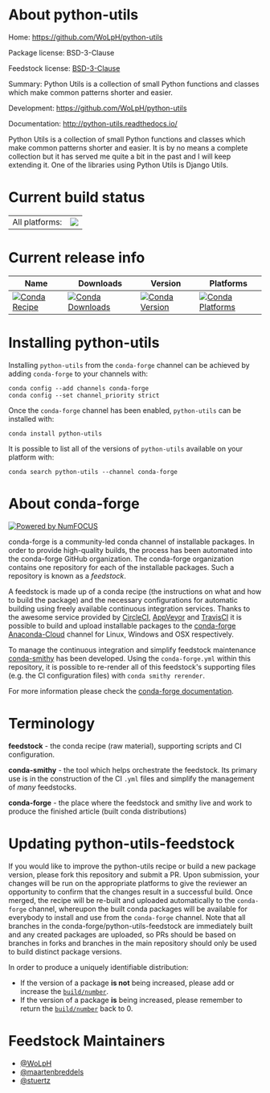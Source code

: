 About python-utils
==================

Home: https://github.com/WoLpH/python-utils

Package license: BSD-3-Clause

Feedstock license: [BSD-3-Clause](https://github.com/conda-forge/python-utils-feedstock/blob/master/LICENSE.txt)

Summary: Python Utils is a collection of small Python functions and classes which make common patterns shorter and easier.

Development: https://github.com/WoLpH/python-utils

Documentation: http://python-utils.readthedocs.io/

Python Utils is a collection of small Python functions and classes which make common patterns shorter and easier. It is by no means a complete collection but it has served me quite a bit in the past and I will keep extending it.
One of the libraries using Python Utils is Django Utils.


Current build status
====================


<table><tr><td>All platforms:</td>
    <td>
      <a href="https://dev.azure.com/conda-forge/feedstock-builds/_build/latest?definitionId=4953&branchName=master">
        <img src="https://dev.azure.com/conda-forge/feedstock-builds/_apis/build/status/python-utils-feedstock?branchName=master">
      </a>
    </td>
  </tr>
</table>

Current release info
====================

| Name | Downloads | Version | Platforms |
| --- | --- | --- | --- |
| [![Conda Recipe](https://img.shields.io/badge/recipe-python--utils-green.svg)](https://anaconda.org/conda-forge/python-utils) | [![Conda Downloads](https://img.shields.io/conda/dn/conda-forge/python-utils.svg)](https://anaconda.org/conda-forge/python-utils) | [![Conda Version](https://img.shields.io/conda/vn/conda-forge/python-utils.svg)](https://anaconda.org/conda-forge/python-utils) | [![Conda Platforms](https://img.shields.io/conda/pn/conda-forge/python-utils.svg)](https://anaconda.org/conda-forge/python-utils) |

Installing python-utils
=======================

Installing `python-utils` from the `conda-forge` channel can be achieved by adding `conda-forge` to your channels with:

```
conda config --add channels conda-forge
conda config --set channel_priority strict
```

Once the `conda-forge` channel has been enabled, `python-utils` can be installed with:

```
conda install python-utils
```

It is possible to list all of the versions of `python-utils` available on your platform with:

```
conda search python-utils --channel conda-forge
```


About conda-forge
=================

[![Powered by
NumFOCUS](https://img.shields.io/badge/powered%20by-NumFOCUS-orange.svg?style=flat&colorA=E1523D&colorB=007D8A)](https://numfocus.org)

conda-forge is a community-led conda channel of installable packages.
In order to provide high-quality builds, the process has been automated into the
conda-forge GitHub organization. The conda-forge organization contains one repository
for each of the installable packages. Such a repository is known as a *feedstock*.

A feedstock is made up of a conda recipe (the instructions on what and how to build
the package) and the necessary configurations for automatic building using freely
available continuous integration services. Thanks to the awesome service provided by
[CircleCI](https://circleci.com/), [AppVeyor](https://www.appveyor.com/)
and [TravisCI](https://travis-ci.com/) it is possible to build and upload installable
packages to the [conda-forge](https://anaconda.org/conda-forge)
[Anaconda-Cloud](https://anaconda.org/) channel for Linux, Windows and OSX respectively.

To manage the continuous integration and simplify feedstock maintenance
[conda-smithy](https://github.com/conda-forge/conda-smithy) has been developed.
Using the ``conda-forge.yml`` within this repository, it is possible to re-render all of
this feedstock's supporting files (e.g. the CI configuration files) with ``conda smithy rerender``.

For more information please check the [conda-forge documentation](https://conda-forge.org/docs/).

Terminology
===========

**feedstock** - the conda recipe (raw material), supporting scripts and CI configuration.

**conda-smithy** - the tool which helps orchestrate the feedstock.
                   Its primary use is in the construction of the CI ``.yml`` files
                   and simplify the management of *many* feedstocks.

**conda-forge** - the place where the feedstock and smithy live and work to
                  produce the finished article (built conda distributions)


Updating python-utils-feedstock
===============================

If you would like to improve the python-utils recipe or build a new
package version, please fork this repository and submit a PR. Upon submission,
your changes will be run on the appropriate platforms to give the reviewer an
opportunity to confirm that the changes result in a successful build. Once
merged, the recipe will be re-built and uploaded automatically to the
`conda-forge` channel, whereupon the built conda packages will be available for
everybody to install and use from the `conda-forge` channel.
Note that all branches in the conda-forge/python-utils-feedstock are
immediately built and any created packages are uploaded, so PRs should be based
on branches in forks and branches in the main repository should only be used to
build distinct package versions.

In order to produce a uniquely identifiable distribution:
 * If the version of a package **is not** being increased, please add or increase
   the [``build/number``](https://docs.conda.io/projects/conda-build/en/latest/resources/define-metadata.html#build-number-and-string).
 * If the version of a package **is** being increased, please remember to return
   the [``build/number``](https://docs.conda.io/projects/conda-build/en/latest/resources/define-metadata.html#build-number-and-string)
   back to 0.

Feedstock Maintainers
=====================

* [@WoLpH](https://github.com/WoLpH/)
* [@maartenbreddels](https://github.com/maartenbreddels/)
* [@stuertz](https://github.com/stuertz/)

